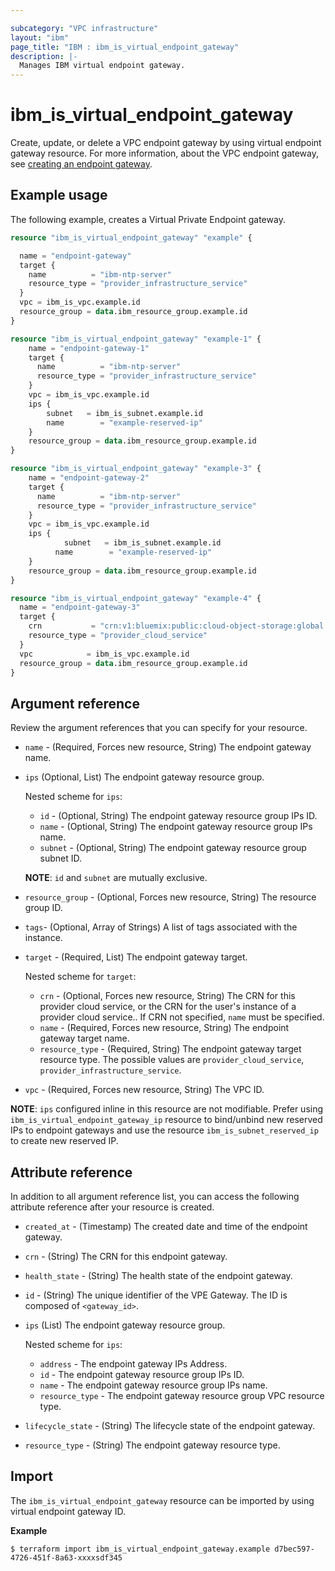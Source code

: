 ```yaml
---

subcategory: "VPC infrastructure"
layout: "ibm"
page_title: "IBM : ibm_is_virtual_endpoint_gateway"
description: |-
  Manages IBM virtual endpoint gateway.
---
```


# ibm_is_virtual_endpoint_gateway
Create, update, or delete a VPC endpoint gateway by using virtual endpoint gateway resource. For more information, about the VPC endpoint gateway, see [creating an endpoint gateway](https://cloud.ibm.com/docs/vpc?topic=vpc-ordering-endpoint-gateway).

## Example usage
The following example, creates a Virtual Private Endpoint gateway.

```terraform
resource "ibm_is_virtual_endpoint_gateway" "example" {

  name = "endpoint-gateway"
  target {
	name          = "ibm-ntp-server"
    resource_type = "provider_infrastructure_service"
  }
  vpc = ibm_is_vpc.example.id
  resource_group = data.ibm_resource_group.example.id
}

resource "ibm_is_virtual_endpoint_gateway" "example-1" {
	name = "endpoint-gateway-1"
	target {
	  name          = "ibm-ntp-server"
	  resource_type = "provider_infrastructure_service"
	}
	vpc = ibm_is_vpc.example.id
	ips {
		subnet   = ibm_is_subnet.example.id
		name        = "example-reserved-ip"
	}
	resource_group = data.ibm_resource_group.example.id
}

resource "ibm_is_virtual_endpoint_gateway" "example-3" {
	name = "endpoint-gateway-2"
	target {
	  name          = "ibm-ntp-server"
	  resource_type = "provider_infrastructure_service"
	}
	vpc = ibm_is_vpc.example.id
	ips {
			subnet   = ibm_is_subnet.example.id
		  name        = "example-reserved-ip"
	}
	resource_group = data.ibm_resource_group.example.id
}

resource "ibm_is_virtual_endpoint_gateway" "example-4" {
  name = "endpoint-gateway-3"
  target {
    crn           = "crn:v1:bluemix:public:cloud-object-storage:global:::endpoint:s3.direct.mil01.cloud-object-storage.appdomain.cloud"
    resource_type = "provider_cloud_service"
  }
  vpc            = ibm_is_vpc.example.id
  resource_group = data.ibm_resource_group.example.id
}
```

## Argument reference
Review the argument references that you can specify for your resource. 

- `name` - (Required, Forces new resource, String) The endpoint gateway name.
- `ips`  (Optional, List) The endpoint gateway resource group.

  Nested scheme for `ips`:
  - `id` - (Optional, String) The endpoint gateway resource group IPs ID.
  - `name` - (Optional, String) The endpoint gateway resource group IPs name.
  - `subnet` - (Optional, String) The endpoint gateway resource group subnet ID.
  
  **NOTE**: `id` and `subnet` are mutually exclusive.

- `resource_group` - (Optional, Forces new resource, String) The resource group ID.
- `tags`- (Optional, Array of Strings) A list of tags associated with the instance.
- `target` - (Required, List) The endpoint gateway target.

  Nested scheme for `target`:
  - `crn` - (Optional, Forces new resource, String) The CRN for this provider cloud service, or the CRN for the user's instance of a provider cloud service.. If CRN not specified, `name` must be specified. 
  - `name` - (Required, Forces new resource, String) The endpoint gateway target name.
  - `resource_type` - (Required, String) The endpoint gateway target resource type. The possible values are `provider_cloud_service`, `provider_infrastructure_service`.
- `vpc` - (Required, Forces new resource, String) The VPC ID.

**NOTE**: `ips` configured inline in this resource are not modifiable. Prefer using `ibm_is_virtual_endpoint_gateway_ip` resource to bind/unbind new reserved IPs to endpoint gateways and use the resource `ibm_is_subnet_reserved_ip` to create new reserved IP.

## Attribute reference
In addition to all argument reference list, you can access the following attribute reference after your resource is created.

- `created_at` - (Timestamp) The created date and time of the endpoint gateway.
- `crn` - (String) The CRN for this endpoint gateway.
- `health_state` - (String) The health state of the endpoint gateway.
- `id` - (String) The unique identifier of the VPE Gateway. The ID is composed of `<gateway_id>`.
- `ips`  (List) The endpoint gateway resource group.

  Nested scheme for `ips`:
  - `address` -  The endpoint gateway IPs Address.
  - `id` -  The endpoint gateway resource group IPs ID.
  - `name` -  The endpoint gateway resource group IPs name.
  - `resource_type` -  The endpoint gateway resource group VPC resource type.

- `lifecycle_state` - (String) The lifecycle state of the endpoint gateway.
- `resource_type` - (String) The endpoint gateway resource type.

## Import
The `ibm_is_virtual_endpoint_gateway` resource can be imported by using virtual endpoint gateway ID.

**Example**

```
$ terraform import ibm_is_virtual_endpoint_gateway.example d7bec597-4726-451f-8a63-xxxxsdf345
```
